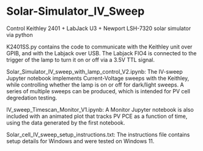 # Solar-Simulator_IV_Sweep

Control Keithley 2401 + LabJack U3 + Newport LSH-7320 solar simulator via python

K2401SS.py contains the code to communicate with the Keithley unit over GPIB, and with the Labjack over USB. The Labjack FIO4 is connected to the
trigger of the lamp to turn it on or off via a 3.5V TTL signal.

Solar_Simulator_IV_sweep_with_lamp_control_V2.ipynb: The IV-sweep Jupyter notebook implements Current-Voltage sweeps with the Keithley, while controlling whether the lamp is on or off for dark/light sweeps. A series of multiple sweeps can be produced, which is intended for PV cell degredation testing.

IV_sweep_Timescan_Monitor_V1.ipynb: A Monitor Jupyter notebook is also included with an animated plot that tracks PV PCE as a function of time, using the data generated by the first notebook.

Solar_cell_IV_sweep_setup_instructions.txt: The instructions file contains setup details for Windows and were tested on Windows 11.
